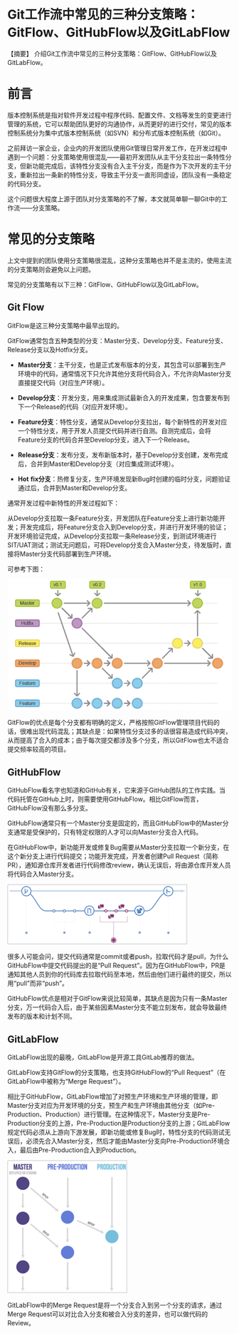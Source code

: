 # Git工作流中常见的三种分支策略：GitFlow、GitHubFlow以及GitLabFlow

【摘要】 介绍Git工作流中常见的三种分支策略：GitFlow、GitHubFlow以及GitLabFlow。

# 前言

版本控制系统是指对软件开发过程中程序代码、配置文件、文档等发生的变更进行管理的系统，它可以帮助团队更好的沟通协作，从而更好的进行交付，常见的版本控制系统分为集中式版本控制系统（如SVN）和分布式版本控制系统（如Git）。

之前拜访一家企业，企业内的开发团队使用Git管理日常开发工作，在开发过程中遇到一个问题：分支策略使用很混乱——最初开发团队从主干分支拉出一条特性分支，但新功能完成后，该特性分支没有合入主干分支，而是作为下次开发的主干分支，重新拉出一条新的特性分支，导致主干分支一直形同虚设，团队没有一条稳定的代码分支。

这个问题很大程度上源于团队对分支策略的不了解，本文就简单聊一聊Git中的工作流——分支策略。

# 常见的分支策略

上文中提到的团队使用分支策略很混乱，这种分支策略也并不是主流的，使用主流的分支策略则会避免以上问题。

常见的分支策略有以下三种：GitFlow、GitHubFlow以及GitLabFlow。

## Git Flow

GitFlow是这三种分支策略中最早出现的。

GitFlow通常包含五种类型的分支：Master分支、Develop分支、Feature分支、Release分支以及Hotfix分支。

- **Master分支**：主干分支，也是正式发布版本的分支，其包含可以部署到生产环境中的代码，通常情况下只允许其他分支将代码合入，不允许向Master分支直接提交代码（对应生产环境）。

- **Develop分支**：开发分支，用来集成测试最新合入的开发成果，包含要发布到下一个Release的代码（对应开发环境）。
- **Feature分支**：特性分支，通常从Develop分支拉出，每个新特性的开发对应一个特性分支，用于开发人员提交代码并进行自测。自测完成后，会将Feature分支的代码合并至Develop分支，进入下一个Release。
- **Release分支**：发布分支，发布新版本时，基于Develop分支创建，发布完成后，合并到Master和Develop分支（对应集成测试环境）。
- **Hot**  **fix分支**：热修复分支，生产环境发现新Bug时创建的临时分支，问题验证通过后，合并到Master和Develop分支。

通常开发过程中新特性的开发过程如下：

从Develop分支拉取一条Feature分支，开发团队在Feature分支上进行新功能开发；开发完成后，将Feature分支合入到Develop分支，并进行开发环境的验证；开发环境验证完成，从Develop分支拉取一条Release分支，到测试环境进行SIT/UAT测试；测试无问题后，可将Develop分支合入Master分支，待发版时，直接将Master分支代码部署到生产环境。

可参考下图：

![Untitled](Git%E5%B7%A5%E4%BD%9C%E6%B5%81%E4%B8%AD%E5%B8%B8%E8%A7%81%E7%9A%84%E4%B8%89%E7%A7%8D%E5%88%86%E6%94%AF%E7%AD%96%E7%95%A5%EF%BC%9AGitFlow%E3%80%81GitHubFlow%E4%BB%A5%E5%8F%8AGitLabFlow%20e2db9453df9e4fa5a9a276157b4b0cd6/Untitled.png)

GitFlow的优点是每个分支都有明确的定义，严格按照GitFlow管理项目代码的话，很难出现代码混乱；其缺点是：如果特性分支过多的话很容易造成代码冲突，从而提高了合入的成本；由于每次提交都涉及多个分支，所以GitFlow也太不适合提交频率较高的项目。

## GitHubFlow

GitHubFlow看名字也知道和GitHub有关，它来源于GitHub团队的工作实践。当代码托管在GitHub上时，则需要使用GitHubFlow。相比GitFlow而言，GitHubFlow没有那么多分支。

GitHubFlow通常只有一个Master分支是固定的，而且GitHubFlow中的Master分支通常是受保护的，只有特定权限的人才可以向Master分支合入代码。

在GitHubFlow中，新功能开发或修复Bug需要从Master分支拉取一个新分支，在这个新分支上进行代码提交；功能开发完成，开发者创建Pull Request（简称PR），通知源仓库开发者进行代码修改review，确认无误后，将由源仓库开发人员将代码合入Master分支。

![Untitled](Git%E5%B7%A5%E4%BD%9C%E6%B5%81%E4%B8%AD%E5%B8%B8%E8%A7%81%E7%9A%84%E4%B8%89%E7%A7%8D%E5%88%86%E6%94%AF%E7%AD%96%E7%95%A5%EF%BC%9AGitFlow%E3%80%81GitHubFlow%E4%BB%A5%E5%8F%8AGitLabFlow%20e2db9453df9e4fa5a9a276157b4b0cd6/Untitled%201.png)

很多人可能会问，提交代码通常是commit或者push，拉取代码才是pull，为什么GitHubFlow中提交代码提出的是“Pull Request”。因为在GitHubFlow中，PR是通知其他人员到你的代码库去拉取代码至本地，然后由他们进行最终的提交，所以用“pull”而非“push”。

GitHubFlow优点是相对于GitFlow来说比较简单，其缺点是因为只有一条Master分支，万一代码合入后，由于某些因素Master分支不能立刻发布，就会导致最终发布的版本和计划不同。

## GitLabFlow

GitLabFlow出现的最晚，GitLabFlow是开源工具GitLab推荐的做法。

GitLabFlow支持GitFlow的分支策略，也支持GitHubFlow的“Pull Request”（在GitLabFlow中被称为“Merge Request”）。

相比于GitHubFlow，GitLabFlow增加了对预生产环境和生产环境的管理，即Master分支对应为开发环境的分支，预生产和生产环境由其他分支（如Pre-Production、Production）进行管理。在这种情况下，Master分支是Pre-Production分支的上游，Pre-Production是Production分支的上游；GitLabFlow规定代码必须从上游向下游发展，即新功能或修复Bug时，特性分支的代码测试无误后，必须先合入Master分支，然后才能由Master分支向Pre-Production环境合入，最后由Pre-Production合入到Production。

![Untitled](Git%E5%B7%A5%E4%BD%9C%E6%B5%81%E4%B8%AD%E5%B8%B8%E8%A7%81%E7%9A%84%E4%B8%89%E7%A7%8D%E5%88%86%E6%94%AF%E7%AD%96%E7%95%A5%EF%BC%9AGitFlow%E3%80%81GitHubFlow%E4%BB%A5%E5%8F%8AGitLabFlow%20e2db9453df9e4fa5a9a276157b4b0cd6/Untitled%202.png)

GitLabFlow中的Merge Request是将一个分支合入到另一个分支的请求，通过Merge Request可以对比合入分支和被合入分支的差异，也可以做代码的Review。